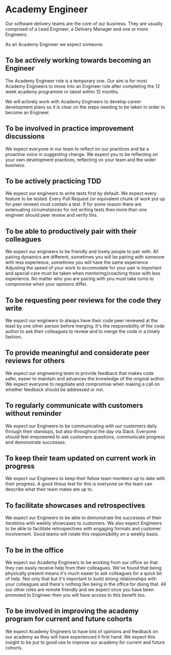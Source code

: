 # Academy Engineer

Our software delivery teams are the core of our business. They are usually comprised of a Lead Engineer, a Delivery Manager and one or more Engineers.

As an Academy Engineer we expect someone:

## To be actively working towards becoming an Engineer

The Academy Engineer role is a temporary one. Our aim is for most Academy Engineers to move into an Engineer role after completing the 12 week academy programme or latest within 12 months.

We will actively work with Academy Engineers to develop career development plans so it is clear on the steps needing to be taken in order to become an Engineer.

## To be involved in practice improvement discussions

We expect everyone in our team to reflect on our practices and be a proactive voice in suggesting change. We expect you to be reflecting on your own development practices, reflecting on your team and the wider business.

## To be actively practicing TDD

We expect our engineers to write tests first by default. We expect every feature to be tested. Every Pull Request (or equivalent chunk of work put up for peer review) must contain a test. If for some reason there are extenuating circumstances for not writing tests then more than one engineer should peer review and verify this.

## To be able to productively pair with their colleagues

We expect our engineers to be friendly and lovely people to pair with. All pairing dynamics are different, sometimes you will be pairing with someone with less experience, sometimes you will have the same experience. Adjusting the speed of your work to accomodate for your pair is important and special care must be taken when mentoring/coaching those with less experience. No matter who you are pairing with you must take turns to compromise when your opinions differ.

## To be requesting peer reviews for the code they write

We expect our engineers to always have their code peer reviewed at the least by one other person before merging. It's the responsibility of the code author to ask their colleagues to review and to merge the code in a timely fashion.

## To provide meaningful and considerate peer reviews for others

We expect our engineering team to provide feedback that makes code safer, easier to maintain and advances the knowledge of the original author. We expect everyone to negotiate and compromise when making a call on whether feedback should be addressed or not.

## To regularly communicate with customers without reminder

We expect our Engineers to be communicating with our customers daily through their standups, but also throughout the day via Slack. Everyone should feel empowered to ask customers questions, communicate progress and demonstrate successes.

## To keep their team updated on current work in progress

We expect our Engineers to keep their fellow team members up to date with their progress. A good litmus test for this is everyone on the team can describe what their team mates are up to.

## To facilitate showcases and retrospectives

We expect our Engineers to be able to demonstrate the successes of their iterations with weekly showcases to customers. We also expect Engineers to be able to facilitate retrospectives with engaging formats and customer involvement. Good teams will rotate this responsibility on a weekly basis.

## To be in the office

We expect our Academy Engineers to be working from our office so that they can easily receive help from their colleagues. We've found that being physically present means it's much easier to ask colleagues for a quick bit of help. Not only that but it's important to build strong relationships with your colleagues and there's nothing like being in the office for doing that. All our other roles are remote friendly and we expect once you have been promoted to Engineer then you will have access to this benefit too.

## To be involved in improving the academy program for current and future cohorts

We expect Academy Engineers to have lots of opinions and feedback on our academy as they will have experienced it first hand. We expect this insight to be put to good use to improve our academy for current and future cohorts.
